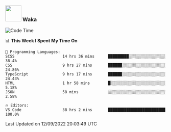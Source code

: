 ### <img src="https://media.giphy.com/media/VgCDAzcKvsR6OM0uWg/giphy.gif" width="50"> Waka

  <!--START_SECTION:waka-->
![Code Time](http://img.shields.io/badge/Code%20Time-862%20hrs%2014%20mins-blue)

📊 **This Week I Spent My Time On** 

```text
💬 Programming Languages: 
SCSS                     14 hrs 36 mins      █████████░░░░░░░░░░░░░░░░   38.4% 
CSS                      9 hrs 27 mins       ██████░░░░░░░░░░░░░░░░░░░   24.86% 
TypeScript               9 hrs 17 mins       ██████░░░░░░░░░░░░░░░░░░░   24.43% 
HTML                     1 hr 58 mins        █░░░░░░░░░░░░░░░░░░░░░░░░   5.18% 
JSON                     58 mins             ░░░░░░░░░░░░░░░░░░░░░░░░░   2.58%

🔥 Editors: 
VS Code                  38 hrs 2 mins       █████████████████████████   100.0%

```


 Last Updated on 12/09/2022 20:03:49 UTC
<!--END_SECTION:waka-->
